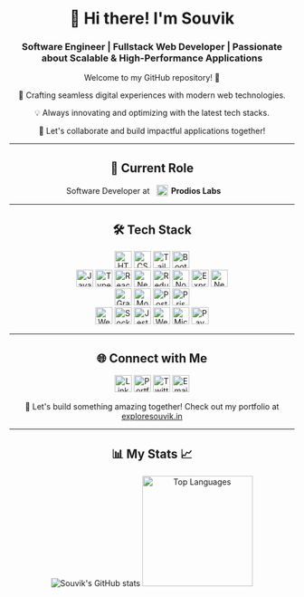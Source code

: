 <div align="center">
  <h1>👋 Hi there! I'm Souvik</h1>
  <h3>Software Engineer | Fullstack Web Developer | Passionate about Scalable & High-Performance Applications</h3>
  <p>Welcome to my GitHub repository! 🌟</p>
  <p>🚀 Crafting seamless digital experiences with modern web technologies.</p>
  <p>💡 Always innovating and optimizing with the latest tech stacks.</p>
  <p>🎯 Let's collaborate and build impactful applications together!</p>
  <hr>
  <h2>🏢 Current Role</h2>
<p style="display: inline-flex; align-items: center; gap: 6px; margin: 0;">
    Software Developer at 
    <a href="https://prodioslabs.com/" target="_blank" style="display: inline-flex; align-items: center; text-decoration: none; color: inherit;">
      <img src="https://media.licdn.com/dms/image/v2/C4D0BAQH5MOtoafOS6A/company-logo_100_100/company-logo_100_100/0/1634465734807?e=1751500800&v=beta&t=RGQ5zh5u6F-dRuw8cDKxAzU1-gPyXrXv7Z2H4z-wygA" 
           alt="Prodios Labs" 
           width="20" 
           height="20"
           style="margin-left: 6px;" />
      <strong style="margin-left: 6px;">Prodios Labs</strong>
    </a>
  </p>
  </a>
  <hr>
  <h2>🛠️ Tech Stack</h2>
  <p>
    <img src="https://img.shields.io/badge/HTML5-E34F26?style=flat-square&logo=html5&logoColor=white" alt="HTML5" height="30px">
    <img src="https://img.shields.io/badge/CSS3-1572B6?style=flat-square&logo=css3&logoColor=white" alt="CSS3" height="30px">
    <img src="https://img.shields.io/badge/Tailwind CSS-38B2AC?style=flat-square&logo=tailwind-css&logoColor=white" alt="Tailwind CSS" height="30px">
    <img src="https://img.shields.io/badge/Bootstrap-563D7C?style=flat-square&logo=bootstrap&logoColor=white" alt="Bootstrap" height="30px">
    <br>
    <img src="https://img.shields.io/badge/JavaScript-F7DF1E?style=flat-square&logo=javascript&logoColor=black" alt="JavaScript" height="30px">
    <img src="https://img.shields.io/badge/TypeScript-3178C6?style=flat-square&logo=typescript&logoColor=white" alt="TypeScript" height="30px">
    <img src="https://img.shields.io/badge/React-61DAFB?style=flat-square&logo=react&logoColor=black" alt="React.js" height="30px">
    <img src="https://img.shields.io/badge/Next.js-000000?style=flat-square&logo=nextdotjs&logoColor=white" alt="Next.js" height="30px">
    <img src="https://img.shields.io/badge/Redux%20Toolkit-764ABC?style=flat-square&logo=redux&logoColor=white" alt="Redux Toolkit" height="30px">
    <img src="https://img.shields.io/badge/Node.js-43853D?style=flat-square&logo=node.js&logoColor=white" alt="Node.js" height="30px">
    <img src="https://img.shields.io/badge/Express.js-000000?style=flat-square&logo=express&logoColor=white" alt="Express.js" height="30px">
    <img src="https://img.shields.io/badge/NestJS-E0234E?style=flat-square&logo=nestjs&logoColor=white" alt="NestJS" height="30px">
    <br>
    <img src="https://img.shields.io/badge/GraphQL-E10098?style=flat-square&logo=graphql&logoColor=white" alt="GraphQL" height="30px">
    <img src="https://img.shields.io/badge/MongoDB-47A248?style=flat-square&logo=mongodb&logoColor=white" alt="MongoDB" height="30px">
    <img src="https://img.shields.io/badge/PostgreSQL-336791?style=flat-square&logo=postgresql&logoColor=white" alt="PostgreSQL" height="30px">
    <img src="https://img.shields.io/badge/Prisma-2D3748?style=flat-square&logo=prisma&logoColor=white" alt="Prisma" height="30px">
    <br>
    <img src="https://img.shields.io/badge/WebRTC-008000?style=flat-square&logo=webrtc&logoColor=white" alt="WebRTC" height="30px">
    <img src="https://img.shields.io/badge/Socket.io-010101?style=flat-square&logo=socketdotio&logoColor=white" alt="Socket.io" height="30px">
    <img src="https://img.shields.io/badge/Jest-C21325?style=flat-square&logo=jest&logoColor=white" alt="Jest" height="30px">
    <img src="https://img.shields.io/badge/Webhooks-FF9900?style=flat-square&logo=webhooks&logoColor=white" alt="Webhooks" height="30px">
    <img src="https://img.shields.io/badge/Microservices-FF5733?style=flat-square&logo=microservices&logoColor=white" alt="Microservices" height="30px">
    <img src="https://img.shields.io/badge/Payment Services-00A650?style=flat-square&logo=razorpay&logoColor=white" alt="Payment Services" height="30px">
  </p>
  <hr>
  <h2>🌐 Connect with Me</h2>
<p align="center">
  <a href="https://www.linkedin.com/in/souvik-hazra-202321252/"><img src="https://img.shields.io/badge/-LinkedIn-blue?style=flat&logo=Linkedin&logoColor=white" alt="LinkedIn" height="30px"></a>
  <a href="https://exploresouvik.in"><img src="https://img.shields.io/badge/-Portfolio-black?style=flat&logo=Google-Chrome&logoColor=white" alt="Portfolio" height="30px"></a>
  <a href="https://x.com/_souvikhazra?t=H3OLYrgRbgSwhshELMBtAg&s=08"><img src="https://img.shields.io/twitter/follow/:_souvikhazra" alt="Twitter" height="30px"></a>
  <a href="mailto:souvikhazra151@gmail.com"><img src="https://img.shields.io/badge/-Email-red?style=flat&logo=Gmail&logoColor=white" alt="Email" height="30px"></a>
</p>
  <p>🚀 Let's build something amazing together! Check out my portfolio at <a href="https://exploresouvik.in">exploresouvik.in</a></p>
</div>
<hr>
<div align="center">
  <h2>📊 My Stats 📈</h2>
  <p align="center">
    <img src="https://github-readme-stats.vercel.app/api?username=Mr-R-e-X&rank_icon=github&theme=dark" alt="Souvik's GitHub stats">
    <img src="https://github-readme-stats.vercel.app/api/top-langs/?username=Mr-R-e-X&layout=donut&theme=dark" alt="Top Languages" height="195px">
<!--     <img src="https://github-readme-streak-stats.herokuapp.com/?user=Mr-R-e-X&theme=dark" alt="Souvik Hazra's GitHub Streak"> -->
  </p>
</div>
